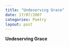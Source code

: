 ```yaml
---
title: "Undeserving Grace"
date: 17/07/2007
categories: Poetry
layout: post
---
```


**Undeserving Grace**


